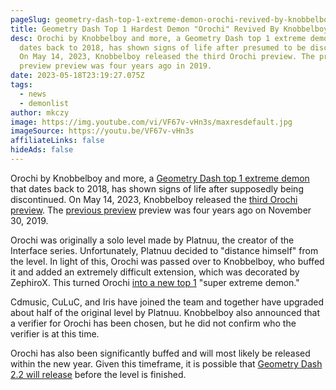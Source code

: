 ```yaml
---
pageSlug: geometry-dash-top-1-extreme-demon-orochi-revived-by-knobbelboy
title: Geometry Dash Top 1 Hardest Demon "Orochi" Revived By Knobbelboy
desc: Orochi by Knobbelboy and more, a Geometry Dash top 1 extreme demon that
  dates back to 2018, has shown signs of life after presumed to be discontinued.
  On May 14, 2023, Knobbelboy released the third Orochi preview. The previous
  preview preview was four years ago in 2019.
date: 2023-05-18T23:19:27.075Z
tags:
  - news
  - demonlist
author: mkczy
image: https://img.youtube.com/vi/VF67v-vHn3s/maxresdefault.jpg
imageSource: https://youtu.be/VF67v-vHn3s
affiliateLinks: false
hideAds: false
---
```

Orochi by Knobbelboy and more, a [Geometry Dash top 1 extreme demon](/posts/geometry-dash-demon-list-where-to-find-the-hardest-demons/) that dates back to 2018, has shown signs of life after supposedly being discontinued. On May 14, 2023, Knobbelboy released the [third Orochi preview](https://youtu.be/VF67v-vHn3s). The [previous preview](https://youtu.be/bRe4psqguAg) preview was four years ago on November 30, 2019.


Orochi was originally a solo level made by Platnuu, the creator of the Interface series. Unfortunately, Platnuu decided to "distance himself" from the level. In light of this, Orochi was passed over to Knobbelboy, who buffed it and added an extremely difficult extension, which was decorated by ZephiroX. This turned Orochi [into a new top 1](/posts/robtop-gans-updates-to-top-1-geometry-dash-extreme-demon-acheron/) "super extreme demon."


Cdmusic, CuLuC, and Iris have joined the team and together have upgraded about half of the original level by Platnuu. Knobbelboy also announced that a verifier for Orochi has been chosen, but he did not confirm who the verifier is at this time.

Orochi has also been significantly buffed and will most likely be released within the new year. Given this timeframe, it is possible that [Geometry Dash 2.2 will release](/posts/robtop-confirms-third-and-final-geometry-dash-2-2-release-date/) before the level is finished.